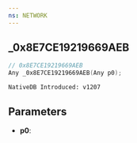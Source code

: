 ```yaml
---
ns: NETWORK
---
```

## _0x8E7CE19219669AEB

```c
// 0x8E7CE19219669AEB
Any _0x8E7CE19219669AEB(Any p0);
```

```
NativeDB Introduced: v1207
```

## Parameters
* **p0**:
